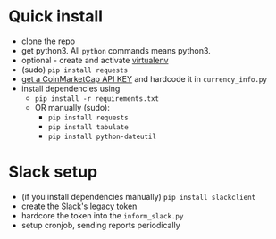 # Quick install
- clone the repo
- get python3. All `python` commands means python3.
- optional - create and activate [virtualenv](http://docs.python-guide.org/en/latest/dev/virtualenvs/)
- (sudo) `pip install requests`
- [get a CoinMarketCap API KEY](https://coinmarketcap.com/api/documentation/v1/#section/Quick-Start-Guide) and hardcode it in `currency_info.py`
- install dependencies using
    - `pip install -r requirements.txt`
    - OR manually (sudo):
        - `pip install requests`
        - `pip install tabulate`
        - `pip install python-dateutil`

# Slack setup
- (if you install dependencies manually) `pip install slackclient`
- create the Slack's [legacy token](https://get.slack.help/hc/en-us/articles/215770388-Create-and-regenerate-API-tokens)
- hardcore the token into the `inform_slack.py`
- setup cronjob, sending reports periodically


